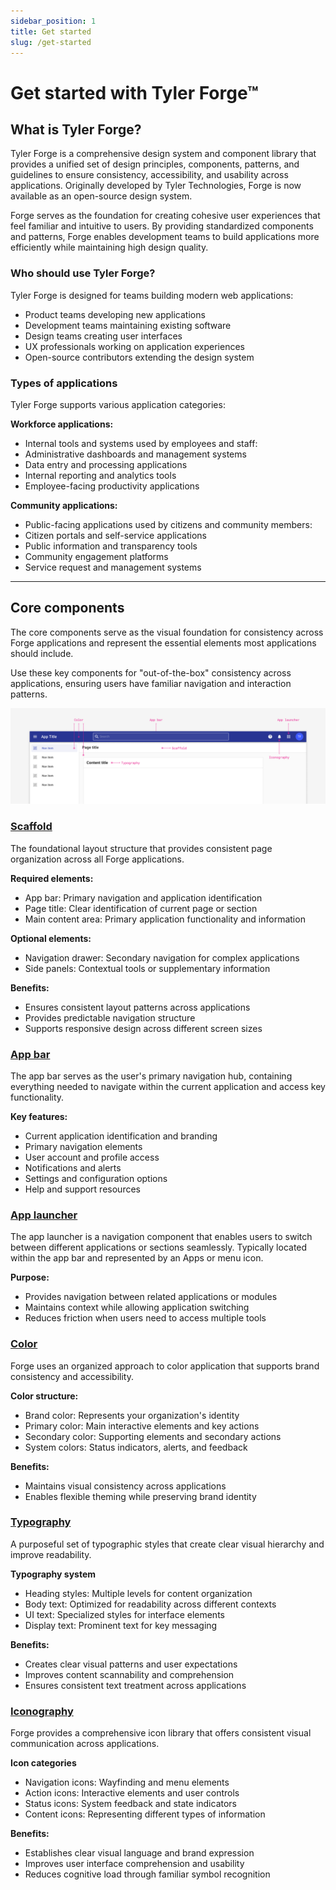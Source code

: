 ```yaml
---
sidebar_position: 1
title: Get started
slug: /get-started
---
```


# Get started with Tyler Forge™

## What is Tyler Forge?
Tyler Forge is a comprehensive design system and component library that provides a unified set of design principles, components, patterns, and guidelines to ensure consistency, accessibility, and usability across applications. Originally developed by Tyler Technologies, Forge is now available as an open-source design system.

Forge serves as the foundation for creating cohesive user experiences that feel familiar and intuitive to users. By providing standardized components and patterns, Forge enables development teams to build applications more efficiently while maintaining high design quality.

### Who should use Tyler Forge?

Tyler Forge is designed for teams building modern web applications:

- Product teams developing new applications
- Development teams maintaining existing software
- Design teams creating user interfaces
- UX professionals working on application experiences
- Open-source contributors extending the design system


### Types of applications

Tyler Forge supports various application categories:

**Workforce applications:**
- Internal tools and systems used by employees and staff:
- Administrative dashboards and management systems
- Data entry and processing applications
- Internal reporting and analytics tools
- Employee-facing productivity applications

**Community applications:**
- Public-facing applications used by citizens and community members:
- Citizen portals and self-service applications
- Public information and transparency tools
- Community engagement platforms
- Service request and management systems

---

## Core components

The core components serve as the visual foundation for consistency across Forge applications and represent the essential elements most applications should include.

Use these key components for "out-of-the-box" consistency across applications, ensuring users have familiar navigation and interaction patterns.

<ImageBlock fullWidth={true} padded={false}>

![Image of the core components as demonstrated in a Forge app.](./images/core-components-diagram.png)

</ImageBlock>


### [Scaffold](/components/layouts/scaffold)

The foundational layout structure that provides consistent page organization across all Forge applications.

**Required elements:**
- App bar: Primary navigation and application identification
- Page title: Clear identification of current page or section
- Main content area: Primary application functionality and information

**Optional elements:**
- Navigation drawer: Secondary navigation for complex applications
- Side panels: Contextual tools or supplementary information

**Benefits:**
- Ensures consistent layout patterns across applications
- Provides predictable navigation structure
- Supports responsive design across different screen sizes


### [App bar](/components/app-bar/app-bar)

The app bar serves as the user's primary navigation hub, containing everything needed to navigate within the current application and access key functionality.

**Key features:**
- Current application identification and branding
- Primary navigation elements
- User account and profile access
- Notifications and alerts
- Settings and configuration options
- Help and support resources


### [App launcher](/components/app-bar/app-launcher)

The app launcher is a navigation component that enables users to switch between different applications or sections seamlessly. Typically located within the app bar and represented by an Apps or menu icon.

**Purpose:**
- Provides navigation between related applications or modules
- Maintains context while allowing application switching
- Reduces friction when users need to access multiple tools


### [Color](/styles/color)

Forge uses an organized approach to color application that supports brand consistency and accessibility.

**Color structure:**
- Brand color: Represents your organization's identity
- Primary color: Main interactive elements and key actions
- Secondary color: Supporting elements and secondary actions
- System colors: Status indicators, alerts, and feedback

**Benefits:**
- Maintains visual consistency across applications
- Enables flexible theming while preserving brand identity


### [Typography](/styles/typography)

A purposeful set of typographic styles that create clear visual hierarchy and improve readability.

**Typography system**
- Heading styles: Multiple levels for content organization
- Body text: Optimized for readability across different contexts
- UI text: Specialized styles for interface elements
- Display text: Prominent text for key messaging

**Benefits:**
- Creates clear visual patterns and user expectations
- Improves content scannability and comprehension
- Ensures consistent text treatment across applications

### [Iconography](/assets/icon-library/)

Forge provides a comprehensive icon library that offers consistent visual communication across applications.

**Icon categories**
- Navigation icons: Wayfinding and menu elements
- Action icons: Interactive elements and user controls
- Status icons: System feedback and state indicators
- Content icons: Representing different types of information

**Benefits:**
- Establishes clear visual language and brand expression
- Improves user interface comprehension and usability
- Reduces cognitive load through familiar symbol recognition